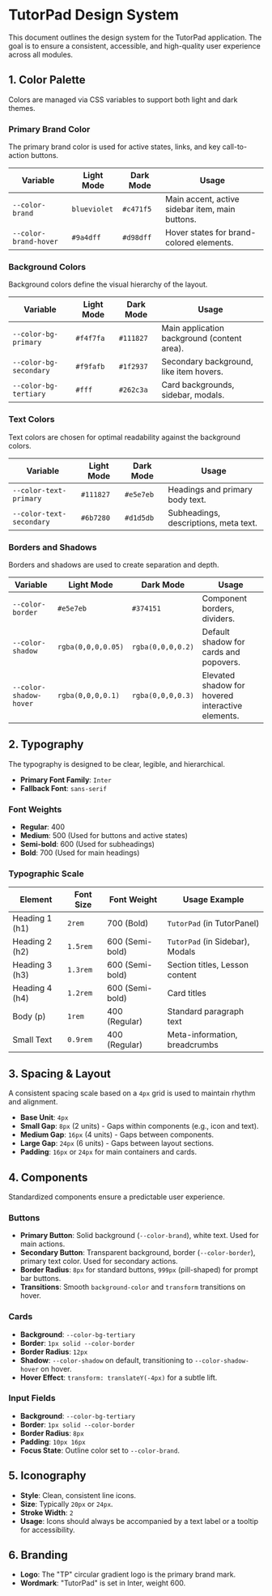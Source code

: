 # TutorPad Design System

This document outlines the design system for the TutorPad application. The goal is to ensure a consistent, accessible, and high-quality user experience across all modules.

## 1. Color Palette

Colors are managed via CSS variables to support both light and dark themes.

### Primary Brand Color

The primary brand color is used for active states, links, and key call-to-action buttons.

| Variable              | Light Mode | Dark Mode | Usage                                         |
| --------------------- | ---------- | --------- | --------------------------------------------- |
| `--color-brand`       | `blueviolet` | `#c471f5` | Main accent, active sidebar item, main buttons. |
| `--color-brand-hover` | `#9a4dff`   | `#d98dff` | Hover states for brand-colored elements.      |

### Background Colors

Background colors define the visual hierarchy of the layout.

| Variable                | Light Mode | Dark Mode | Usage                                       |
| ----------------------- | ---------- | --------- | ------------------------------------------- |
| `--color-bg-primary`    | `#f4f7fa`  | `#111827` | Main application background (content area). |
| `--color-bg-secondary`  | `#f9fafb`  | `#1f2937` | Secondary background, like item hovers.     |
| `--color-bg-tertiary`   | `#fff`      | `#262c3a` | Card backgrounds, sidebar, modals.          |

### Text Colors

Text colors are chosen for optimal readability against the background colors.

| Variable                 | Light Mode | Dark Mode | Usage                               |
| ------------------------ | ---------- | --------- | ----------------------------------- |
| `--color-text-primary`   | `#111827`  | `#e5e7eb` | Headings and primary body text.     |
| `--color-text-secondary` | `#6b7280`  | `#d1d5db` | Subheadings, descriptions, meta text. |

### Borders and Shadows

Borders and shadows are used to create separation and depth.

| Variable               | Light Mode          | Dark Mode         | Usage                                       |
| ---------------------- | ------------------- | ----------------- | ------------------------------------------- |
| `--color-border`       | `#e5e7eb`           | `#374151`         | Component borders, dividers.                |
| `--color-shadow`       | `rgba(0,0,0,0.05)`  | `rgba(0,0,0,0.2)` | Default shadow for cards and popovers.      |
| `--color-shadow-hover` | `rgba(0,0,0,0.1)`   | `rgba(0,0,0,0.3)` | Elevated shadow for hovered interactive elements. |

## 2. Typography

The typography is designed to be clear, legible, and hierarchical.

-   **Primary Font Family**: `Inter`
-   **Fallback Font**: `sans-serif`

### Font Weights

-   **Regular**: 400
-   **Medium**: 500 (Used for buttons and active states)
-   **Semi-bold**: 600 (Used for subheadings)
-   **Bold**: 700 (Used for main headings)

### Typographic Scale

| Element        | Font Size | Font Weight | Usage Example                    |
| -------------- | --------- | ----------- | -------------------------------- |
| Heading 1 (h1) | `2rem`    | 700 (Bold)  | `TutorPad` (in TutorPanel)       |
| Heading 2 (h2) | `1.5rem`  | 600 (Semi-bold) | `TutorPad` (in Sidebar), Modals  |
| Heading 3 (h3) | `1.3rem`  | 600 (Semi-bold) | Section titles, Lesson content   |
| Heading 4 (h4) | `1.2rem`  | 600 (Semi-bold) | Card titles                      |
| Body (p)       | `1rem`    | 400 (Regular) | Standard paragraph text          |
| Small Text     | `0.9rem`  | 400 (Regular) | Meta-information, breadcrumbs    |

## 3. Spacing & Layout

A consistent spacing scale based on a `4px` grid is used to maintain rhythm and alignment.

-   **Base Unit**: `4px`
-   **Small Gap**: `8px` (2 units) - Gaps within components (e.g., icon and text).
-   **Medium Gap**: `16px` (4 units) - Gaps between components.
-   **Large Gap**: `24px` (6 units) - Gaps between layout sections.
-   **Padding**: `16px` or `24px` for main containers and cards.

## 4. Components

Standardized components ensure a predictable user experience.

### Buttons

-   **Primary Button**: Solid background (`--color-brand`), white text. Used for main actions.
-   **Secondary Button**: Transparent background, border (`--color-border`), primary text color. Used for secondary actions.
-   **Border Radius**: `8px` for standard buttons, `999px` (pill-shaped) for prompt bar buttons.
-   **Transitions**: Smooth `background-color` and `transform` transitions on hover.

### Cards

-   **Background**: `--color-bg-tertiary`
-   **Border**: `1px solid --color-border`
-   **Border Radius**: `12px`
-   **Shadow**: `--color-shadow` on default, transitioning to `--color-shadow-hover` on hover.
-   **Hover Effect**: `transform: translateY(-4px)` for a subtle lift.

### Input Fields

-   **Background**: `--color-bg-tertiary`
-   **Border**: `1px solid --color-border`
-   **Border Radius**: `8px`
-   **Padding**: `10px 16px`
-   **Focus State**: Outline color set to `--color-brand`.

## 5. Iconography

-   **Style**: Clean, consistent line icons.
-   **Size**: Typically `20px` or `24px`.
-   **Stroke Width**: `2`
-   **Usage**: Icons should always be accompanied by a text label or a tooltip for accessibility.

## 6. Branding

-   **Logo**: The "TP" circular gradient logo is the primary brand mark.
-   **Wordmark**: "TutorPad" is set in Inter, weight 600.
